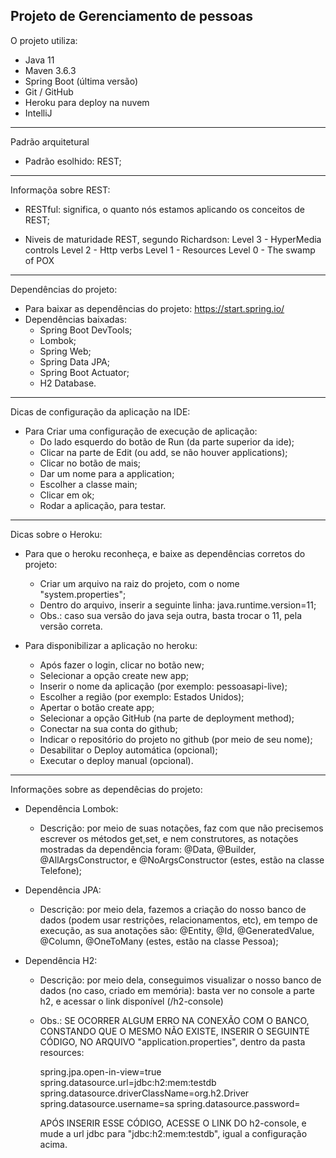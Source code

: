 Projeto de Gerenciamento de pessoas
-----------------------------------------------------------------------------------------------------------------------------------------------------------------------
O projeto utiliza:

- Java 11
- Maven 3.6.3
- Spring Boot (última versão)
- Git / GitHub
- Heroku para deploy na nuvem
- IntelliJ

-----------------------------------------------------------------------------------------------------------------------------------------------------------------------

Padrão arquitetural

- Padrão esolhido: REST;

-----------------------------------------------------------------------------------------------------------------------------------------------------------------------

Informaçõa sobre REST:

- RESTful: significa, o quanto nós estamos aplicando os conceitos de REST;

- Niveis de maturidade REST, segundo Richardson:
  Level 3 - HyperMedia controls
  Level 2 - Http verbs
  Level 1 - Resources
  Level 0 - The swamp of POX

-----------------------------------------------------------------------------------------------------------------------------------------------------------------------

Dependências do projeto:

- Para baixar as dependências do projeto: https://start.spring.io/
- Dependências baixadas:
  - Spring Boot DevTools;
  - Lombok;
  - Spring Web;
  - Spring Data JPA;
  - Spring Boot Actuator;
  - H2 Database.

-----------------------------------------------------------------------------------------------------------------------------------------------------------------------

Dicas de configuração da aplicação na IDE:

- Para Criar uma configuração de execução de aplicação:
  - Do lado esquerdo do botão de Run (da parte superior da ide);
  - Clicar na parte de Edit (ou add, se não houver applications);
  - Clicar no botão de mais;
  - Dar um nome para a application;
  - Escolher a classe main;
  - Clicar em ok;
  - Rodar a aplicação, para testar.

-----------------------------------------------------------------------------------------------------------------------------------------------------------------------

Dicas sobre o Heroku:

- Para que o heroku reconheça, e baixe as dependências corretos do projeto:
  - Criar um arquivo na raiz do projeto, com o nome "system.properties";
  - Dentro do arquivo, inserir a seguinte linha: java.runtime.version=11;
  - Obs.: caso sua versão do java seja outra, basta trocar o 11, pela versão correta.

- Para disponibilizar a aplicação no heroku:
  - Após fazer o login, clicar no botão new;
  - Selecionar a opção create new app;
  - Inserir o nome da aplicação (por exemplo: pessoasapi-live);
  - Escolher a região (por exemplo: Estados Unidos);
  - Apertar o botão create app;
  - Selecionar a opção GitHub (na parte de deployment method);
  - Conectar na sua conta do github;
  - Indicar o repositório do projeto no github (por meio de seu nome);
  - Desabilitar o Deploy automática (opcional);
  - Executar o deploy manual (opcional).
    
-----------------------------------------------------------------------------------------------------------------------------------------------------------------------

Informações sobre as dependêcias do projeto:

- Dependência Lombok:
  - Descrição: por meio de suas notações, faz com que não precisemos escrever os métodos get,set, e nem construtores, as notações mostradas da dependência foram: @Data, @Builder, @AllArgsConstructor, e @NoArgsConstructor (estes, estão na classe Telefone);

- Dependência JPA:
  - Descrição: por meio dela, fazemos a criação do nosso banco de dados (podem usar restrições, relacionamentos, etc), em tempo de execução, as sua anotações são: @Entity, @Id, @GeneratedValue, @Column, @OneToMany (estes, estão na classe Pessoa);

- Dependência H2:
  - Descrição: por meio dela, conseguimos visualizar o nosso banco de dados (no caso, criado em memória): basta ver no console a parte h2, e acessar o link disponível (/h2-console)
  - Obs.: SE OCORRER ALGUM ERRO NA CONEXÃO COM O BANCO, CONSTANDO QUE O MESMO NÃO EXISTE, INSERIR O SEGUINTE CÓDIGO, NO ARQUIVO "application.properties", dentro da pasta resources:
  
    spring.jpa.open-in-view=true
    spring.datasource.url=jdbc:h2:mem:testdb
    spring.datasource.driverClassName=org.h2.Driver
    spring.datasource.username=sa
    spring.datasource.password=


    APÓS INSERIR ESSE CÓDIGO, ACESSE O LINK DO h2-console, e mude a url jdbc para "jdbc:h2:mem:testdb", igual a configuração acima.



